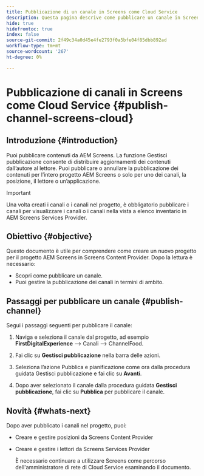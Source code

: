```yaml
---
title: Pubblicazione di un canale in Screens come Cloud Service
description: Questa pagina descrive come pubblicare un canale in Screens come Cloud Service.
hide: true
hidefromtoc: true
index: false
source-git-commit: 2f49c34a0d45e4fe2793f0a5bfe04f85dbb892ad
workflow-type: tm+mt
source-wordcount: '267'
ht-degree: 0%

---
```



# Pubblicazione di canali in Screens come Cloud Service {#publish-channel-screens-cloud}

## Introduzione {#introduction}

Puoi pubblicare contenuti da AEM Screens. La funzione Gestisci pubblicazione consente di distribuire aggiornamenti dei contenuti dall’autore al lettore. Puoi pubblicare o annullare la pubblicazione dei contenuti per l’intero progetto AEM Screens o solo per uno dei canali, la posizione, il lettore o un’applicazione.

>[!IMPORTANT]
>Una volta creati i canali o i canali nel progetto, è obbligatorio pubblicare i canali per visualizzare i canali o i canali nella vista a elenco inventario in AEM Screens Services Provider.

## Obiettivo {#objective}

Questo documento è utile per comprendere come creare un nuovo progetto per il progetto AEM Screens in Screens Content Provider. Dopo la lettura è necessario:

* Scopri come pubblicare un canale.
* Puoi gestire la pubblicazione dei canali in termini di ambito.

## Passaggi per pubblicare un canale {#publish-channel}

Segui i passaggi seguenti per pubblicare il canale:

1. Naviga e seleziona il canale dal progetto, ad esempio **FirstDigitalExperience** —> Canali —> ChannelFood.

1. Fai clic su **Gestisci pubblicazione** nella barra delle azioni.

1. Seleziona l’azione Pubblica e pianificazione come ora dalla procedura guidata Gestisci pubblicazione e fai clic su **Avanti**.

1. Dopo aver selezionato il canale dalla procedura guidata **Gestisci pubblicazione**, fai clic su **Pubblica** per pubblicare il canale.


## Novità {#whats-next}

Dopo aver pubblicato i canali nel progetto, puoi:

* Creare e gestire posizioni da Screens Content Provider
* Creare e gestire i lettori da Screens Services Provider

   È necessario continuare a utilizzare Screens come percorso dell&#39;amministratore di rete di Cloud Service esaminando il documento.